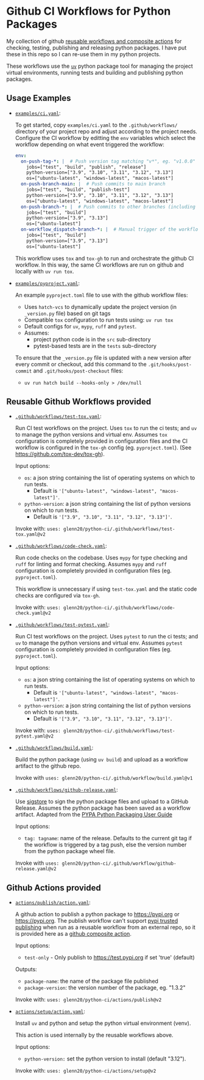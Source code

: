 # Github CI Workflows for Python Packages

My collection of github [reusable workflows and composite actions](
  https://docs.github.com/en/actions/sharing-automations/avoiding-duplication#about-reusable-workflows-and-composite-actions)
for checking, testing, publishing and releasing python packages. I have put
these in this repo so I can re-use them in my python projects.

These workflows use the [`uv`](https://docs.astral.sh/uv/) python package tool
for managing the project virtual environments, running tests and building and
publishing python packages.

## Usage Examples

- [`examples/ci.yaml`](./examples/ci.yaml):

  To get started, copy `examples/ci.yaml` to the `.github/workflows/` directory
  of your project repo and adjust according to the project needs. Configure the
  CI workflow by editting the `env` variables which select the workflow
  depending on what event triggered the workflow:

  ```yaml
  env:
    on-push-tag-*: |  # Push version tag matching "v*", eg. "v1.0.0"
      jobs=["test", "build", "publish", "release"]
      python-version=["3.9", "3.10", "3.11", "3.12", "3.13"]
      os=["ubuntu-latest", "windows-latest", "macos-latest"]
    on-push-branch-main: |  # Push commits to main branch
      jobs=["test", "build", "publish-test"]
      python-version=["3.9", "3.10", "3.11", "3.12", "3.13"]
      os=["ubuntu-latest", "windows-latest", "macos-latest"]
    on-push-branch-*: |  # Push commits to other branches (including dev)
      jobs=["test", "build"]
      python-version=["3.9", "3.13"]
      os=["ubuntu-latest"]
    on-workflow_dispatch-branch-*: |  # Manual trigger of the workflow
      jobs=["test", "build"]
      python-version=["3.9", "3.13"]
      os=["ubuntu-latest"]
  ```

  This workflow uses `tox` and `tox-gh` to run and orchestrate the github CI
  workflow. In this way, the same CI workflows are run on github and locally with
  `uv run tox`.

- [`examples/pyproject.yaml`](./examples/pyproject.toml):

  An example `pyproject.toml` file to use with the github workflow files:
  - Uses `hatch-vcs` to dynamically update the project version (in `_version.py`
    file) based on git tags
  - Compatible `tox` configuration to run tests using: `uv run tox`
  - Default configs for `uv`, `mypy`, `ruff` and `pytest`.
  - Assumes:
    - project python code is in the `src` sub-directory
    - pytest-based tests are in the `tests` sub-directory

  To ensure that the `_version.py` file is updated with a new version after
  every commit or checkout, add this command to the `.git/hooks/post-commit` and
  `.git/hooks/post-checkout` files:
  - `uv run hatch build --hooks-only > /dev/null`

## Reusable Github Workflows provided

- [`.github/workflows/test-tox.yaml`](.github/workflows/test-tox.yaml):

  Run CI test workflows on the project. Uses `tox` to run the ci tests; and
  `uv` to manage the python versions and virtual env. Assumes `tox`
  configuration is completely provided in configuration files and the CI
  workflow is configured in the `tox-gh` config (eg. `pyproject.toml`).
  (See <https://github.com/tox-dev/tox-gh>).

  Input options:
  - `os`: a json string containing the list of operating systems on which to
    run tests.
    - Default is `'["ubuntu-latest", "windows-latest", "macos-latest"]'`.
  - `python-version`: a json string containing the list of python versions on
    which to run tests.
    - Default is `'["3.9", "3.10", "3.11", "3.12", "3.13"]'`.

  Invoke with: `uses: glenn20/python-ci/.github/workflows/test-tox.yaml@v2`

- [`.github/workflows/code-check.yaml`](.github/workflows/code-check.yaml):

  Run code checks on the codebase. Uses `mypy` for type checking and `ruff` for
  linting and format checking. Assumes `mypy` and `ruff` configuration is
  completely provided in configuration files (eg. `pyproject.toml`).

  This workflow is unnecessary if using `test-tox.yaml` and the static code
  checks are configured via `tox-gh`.

  Invoke with: `uses: glenn20/python-ci/.github/workflows/code-check.yaml@v2`

- [`.github/workflows/test-pytest.yaml`](.github/workflows/test-pytest.yaml):

  Run CI test workflows on the project. Uses `pytest` to run the ci tests; and
  `uv` to manage the python versions and virtual env. Assumes `pytest`
  configuration is completely provided in configuration files (eg.
  `pyproject.toml`).

  Input options:
  - `os`: a json string containing the list of operating systems on which to
    run tests.
    - Default is `'["ubuntu-latest", "windows-latest", "macos-latest"]'`.
  - `python-version`: a json string containing the list of python versions on
    which to run tests.
    - Default is `'["3.9", "3.10", "3.11", "3.12", "3.13"]'`.

  Invoke with: `uses: glenn20/python-ci/.github/workflows/test-pytest.yaml@v2`

- [`.github/workflows/build.yaml`](.github/workflows/build.yaml):

  Build the python package (using `uv build`) and upload as a workflow artifact
  to the github repo.

  Invoke with `uses: glenn20/python-ci/.github/workflow/build.yaml@v1`

- [`.github/workflows/github-release.yaml`](.github/workflows/github-release.yaml):

  Use [sigstore](https://github.com/sigstore/gh-action-sigstore-python) to sign
  the python package files and upload to a GitHub Release. Assumes the python
  package has been saved as a workflow artifact. Adapted from the [PYPA Python
  Packaging User Guide](
  https://packaging.python.org/en/latest/guides/publishing-package-distribution-releases-using-github-actions-ci-cd-workflows/#signing-the-distribution-packages
  )

  Input options:
  - `tag: tagname`: name of the release. Defaults to the current git tag if the
    workflow is triggered by a tag push, else the version number from the python
    package wheel file.

  Invoke with `uses: glenn20/python-ci/.github/workflow/github-release.yaml@v2`

## Github Actions provided

- [`actions/publish/action.yaml`](actions/publish/action.yaml):

  A github action to publish a python package to <https://pypi.org> or
  <https://pypi.org>. The publish workflow can't support [pypi trusted
  publishing](https://docs.pypi.org/trusted-publishers/) when run as a reusable
  workflow from an external repo, so it is provided here as a [github composite
    action](
    https://docs.github.com/en/actions/sharing-automations/avoiding-duplication#about-reusable-workflows-and-composite-actions).

  Input options:
  - `test-only` - Only publish to <https://test.pypi.org> if set 'true' (default)

  Outputs:
  - `package-name`: the name of the package file published
  - `package-version`: the version number of the package, eg. "1.3.2"

  Invoke with: `uses: glenn20/python-ci/actions/publish@v2`

- [`actions/setup/action.yaml`](actions/setup/action.yaml):

  Install `uv` and python and setup the python virtual environment (venv).

  This action is used internally by the reusable workflows above.

  Input options:
  - `python-version:` set the python version to install (default
    "3.12").

  Invoke with: `uses: glenn20/python-ci/actions/setup@v2`
